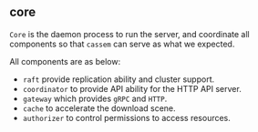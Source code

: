 ## core

`Core` is the daemon process to run the server, and coordinate all components so that `cassem`
can serve as what we expected.

All components are as below: 

* `raft` provide replication ability and cluster support.
* `coordinator` to provide API ability for the HTTP API server.
* `gateway` which provides `gRPC` and `HTTP`.
* `cache` to accelerate the download scene.
* `authorizer` to control permissions to access resources.